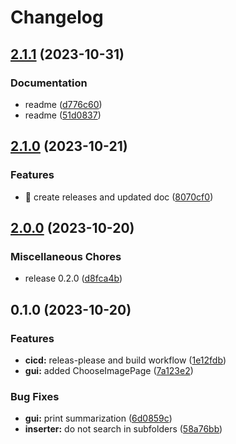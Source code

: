 # Changelog

## [2.1.1](https://github.com/ptrLx/oneshot-import/compare/v2.1.0...v2.1.1) (2023-10-31)


### Documentation

* readme ([d776c60](https://github.com/ptrLx/oneshot-import/commit/d776c606f24b49d4c7f8f9e9d1e50f606ef0bbcc))
* readme ([51d0837](https://github.com/ptrLx/oneshot-import/commit/51d08377f7da9835c9a8fa86b968f585a549a0d8))

## [2.1.0](https://github.com/ptrLx/oneshot-import/compare/v2.0.0...v2.1.0) (2023-10-21)


### Features

* :art: create releases and updated doc ([8070cf0](https://github.com/ptrLx/oneshot-import/commit/8070cf0a6e19def80eaf025515f714a1e9136358))

## [2.0.0](https://github.com/ptrLx/oneshot-import/compare/v0.1.0...v2.0.0) (2023-10-20)


### Miscellaneous Chores

* release 0.2.0 ([d8fca4b](https://github.com/ptrLx/oneshot-import/commit/d8fca4ba009b07b5c1edfd63534f36294da124e9))

## 0.1.0 (2023-10-20)


### Features

* **cicd:** releas-please and build workflow ([1e12fdb](https://github.com/ptrLx/oneshot-import/commit/1e12fdbc624eb5088380629ebaaa0ff0be820f9d))
* **gui:** added ChooseImagePage ([7a123e2](https://github.com/ptrLx/oneshot-import/commit/7a123e2ddcacc5c156cd3553b766131982b888aa))


### Bug Fixes

* **gui:** print summarization ([6d0859c](https://github.com/ptrLx/oneshot-import/commit/6d0859c79cac85e7520247c18be987c015f19f29))
* **inserter:** do not search in subfolders ([58a76bb](https://github.com/ptrLx/oneshot-import/commit/58a76bbfa69d9a368adb363ca19c82f6fd7d8048))
